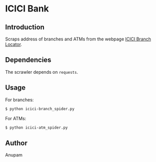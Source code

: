 ICICI Bank
==========

Introduction
------------

Scraps address of branches and ATMs from the webpage [ICICI Branch Locator](http://maps.icicibank.com/mobile/).

Dependencies
------------

The scrawler depends on ``requests``.

Usage
-----

For branches:

```sh
$ python icici-branch_spider.py
```

For ATMs:

```sh
$ python icici-atm_spider.py
```

Author
------

Anupam